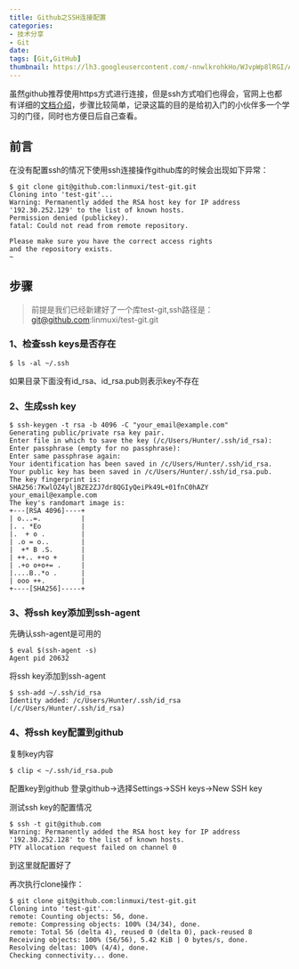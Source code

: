 ```yaml
---
title: Github之SSH连接配置
categories:
- 技术分享
- Git
date: 
tags: [Git,GitHub]
thumbnail: https://lh3.googleusercontent.com/-nnwlkrohkHo/WJvpWp8lRGI/AAAAAAAABcw/bl95WI6WWwI/s0/2017-02-09_13-00-25.png
---
```

<!--excerpt-->

虽然github推荐使用https方式进行连接，但是ssh方式咱们也得会，官网上也都有详细的[文档介绍](https://help.github.com/articles/testing-your-ssh-connection/)，步骤比较简单，记录这篇的目的是给初入门的小伙伴多一个学习的门径，同时也方便日后自己查看。


## **前言**

在没有配置ssh的情况下使用ssh连接操作github库的时候会出现如下异常：

```
$ git clone git@github.com:linmuxi/test-git.git
Cloning into 'test-git'...
Warning: Permanently added the RSA host key for IP address '192.30.252.129' to the list of known hosts.
Permission denied (publickey).
fatal: Could not read from remote repository.

Please make sure you have the correct access rights
and the repository exists.
~

```

## **步骤**

> 前提是我们已经新建好了一个库test-git,ssh路径是：git@github.com:linmuxi/test-git.git

### **1、检查ssh keys是否存在**

```
$ ls -al ~/.ssh

```

如果目录下面没有id_rsa、id_rsa.pub则表示key不存在

### **2、生成ssh key**

```
$ ssh-keygen -t rsa -b 4096 -C "your_email@example.com"
Generating public/private rsa key pair.
Enter file in which to save the key (/c/Users/Hunter/.ssh/id_rsa):
Enter passphrase (empty for no passphrase):
Enter same passphrase again:
Your identification has been saved in /c/Users/Hunter/.ssh/id_rsa.
Your public key has been saved in /c/Users/Hunter/.ssh/id_rsa.pub.
The key fingerprint is:
SHA256:7KwlOZ4yljBZE2ZJ7dr8QGIyQeiPk49L+01fnC0hAZY your_email@example.com
The key's randomart image is:
+---[RSA 4096]----+
| o...=.          |
|. . *Eo          |
|.  + o .         |
| .o = o..        |
|  +* B .S.       |
| ++.. ++o +      |
| .+o o+o+= .     |
|....B..*o .      |
| ooo ++.         |
+----[SHA256]-----+

```

### **3、将ssh key添加到ssh-agent**

先确认ssh-agent是可用的

```
$ eval $(ssh-agent -s)
Agent pid 20632

```

将ssh key添加到ssh-agent

```
$ ssh-add ~/.ssh/id_rsa
Identity added: /c/Users/Hunter/.ssh/id_rsa (/c/Users/Hunter/.ssh/id_rsa)

```

### **4、将ssh key配置到github**

复制key内容

```
$ clip < ~/.ssh/id_rsa.pub

```

配置key到github
登录github->选择Settings->SSH keys->New SSH key

测试ssh key的配置情况

```
$ ssh -t git@github.com
Warning: Permanently added the RSA host key for IP address '192.30.252.128' to the list of known hosts.
PTY allocation request failed on channel 0

```

到这里就配置好了

再次执行clone操作：

```
$ git clone git@github.com:linmuxi/test-git.git
Cloning into 'test-git'...
remote: Counting objects: 56, done.
remote: Compressing objects: 100% (34/34), done.
remote: Total 56 (delta 4), reused 0 (delta 0), pack-reused 8
Receiving objects: 100% (56/56), 5.42 KiB | 0 bytes/s, done.
Resolving deltas: 100% (4/4), done.
Checking connectivity... done.
```




